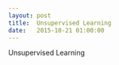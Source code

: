 ```yaml
---
layout: post
title:  Unsupervised Learning
date:   2015-10-21 01:00:00
---
```


Unsupervised Learning